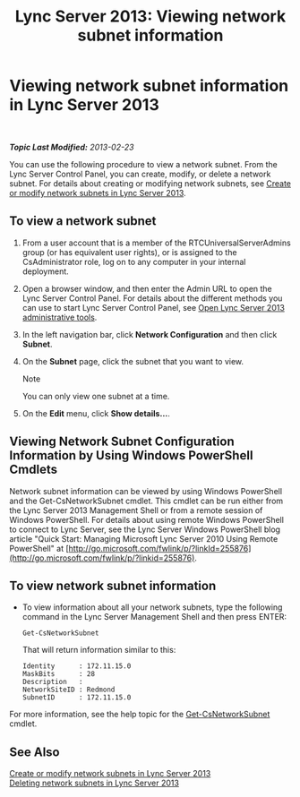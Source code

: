 ﻿---
title: 'Lync Server 2013: Viewing network subnet information'
TOCTitle: Viewing network subnet information
ms:assetid: 46f165f2-efe3-4cc1-9fee-a78b7f2ed41e
ms:mtpsurl: https://technet.microsoft.com/en-us/library/JJ688044(v=OCS.15)
ms:contentKeyID: 49733636
ms.date: 07/23/2014
mtps_version: v=OCS.15
---

<div data-xmlns="http://www.w3.org/1999/xhtml">

<div class="topic" data-xmlns="http://www.w3.org/1999/xhtml" data-msxsl="urn:schemas-microsoft-com:xslt" data-cs="http://msdn.microsoft.com/en-us/">

<div data-asp="http://msdn2.microsoft.com/asp">

# Viewing network subnet information in Lync Server 2013

</div>

<div id="mainSection">

<div id="mainBody">

<span> </span>

_**Topic Last Modified:** 2013-02-23_

You can use the following procedure to view a network subnet. From the Lync Server Control Panel, you can create, modify, or delete a network subnet. For details about creating or modifying network subnets, see [Create or modify network subnets in Lync Server 2013](lync-server-2013-create-or-modify-network-subnets.md).

<div>

## To view a network subnet

1.  From a user account that is a member of the RTCUniversalServerAdmins group (or has equivalent user rights), or is assigned to the CsAdministrator role, log on to any computer in your internal deployment.

2.  Open a browser window, and then enter the Admin URL to open the Lync Server Control Panel. For details about the different methods you can use to start Lync Server Control Panel, see [Open Lync Server 2013 administrative tools](lync-server-2013-open-lync-server-administrative-tools.md).

3.  In the left navigation bar, click **Network Configuration** and then click **Subnet**.

4.  On the **Subnet** page, click the subnet that you want to view.
    
    <div>
    

    > [!NOTE]
    > You can only view one subnet at a time.

    
    </div>

5.  On the **Edit** menu, click **Show details…**.

</div>

<div>

## Viewing Network Subnet Configuration Information by Using Windows PowerShell Cmdlets

Network subnet information can be viewed by using Windows PowerShell and the Get-CsNetworkSubnet cmdlet. This cmdlet can be run either from the Lync Server 2013 Management Shell or from a remote session of Windows PowerShell. For details about using remote Windows PowerShell to connect to Lync Server, see the Lync Server Windows PowerShell blog article "Quick Start: Managing Microsoft Lync Server 2010 Using Remote PowerShell" at [http://go.microsoft.com/fwlink/p/?linkId=255876](http://go.microsoft.com/fwlink/p/?linkid=255876).

<div>

## To view network subnet information

  - To view information about all your network subnets, type the following command in the Lync Server Management Shell and then press ENTER:
    
        Get-CsNetworkSubnet
    
    That will return information similar to this:
    
        Identity      : 172.11.15.0
        MaskBits      : 28
        Description   :
        NetworkSiteID : Redmond
        SubnetID      : 172.11.15.0

</div>

For more information, see the help topic for the [Get-CsNetworkSubnet](https://docs.microsoft.com/en-us/powershell/module/skype/Get-CsNetworkSubnet) cmdlet.

</div>

<div>

## See Also


[Create or modify network subnets in Lync Server 2013](lync-server-2013-create-or-modify-network-subnets.md)  
[Deleting network subnets in Lync Server 2013](lync-server-2013-deleting-network-subnets.md)  
  

</div>

</div>

<span> </span>

</div>

</div>

</div>

